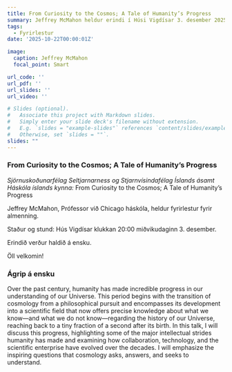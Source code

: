 ```yaml
---
title: From Curiosity to the Cosmos; A Tale of Humanity’s Progress
summary: Jeffrey McMahon heldur erindi í Húsi Vigdísar 3. desember 2025 klukkan 20:00
tags:
  - Fyrirlestur
date: '2025-10-22T00:00:01Z'

image:
  caption: Jeffrey McMahon
  focal_point: Smart

url_code: ''
url_pdf: ''
url_slides: ''
url_video: ''

# Slides (optional).
#   Associate this project with Markdown slides.
#   Simply enter your slide deck's filename without extension.
#   E.g. `slides = "example-slides"` references `content/slides/example-slides.md`.
#   Otherwise, set `slides = ""`.
slides: ""
---
```


### From Curiosity to the Cosmos; A Tale of Humanity’s Progress

_Sjörnuskoðunarfélag Seltjarnarness og Stjarnvísindafélag Íslands ásamt Háskóla íslands kynna:_
From Curiosity to the Cosmos; A Tale of Humanity’s Progress

Jeffrey McMahon, Prófessor við Chicago háskóla, heldur fyrirlestur fyrir almenning.

Staður og stund: Hús Vigdísar klukkan 20:00 miðvikudaginn 3. desember.

Erindið verður haldið á ensku.

Öll velkomin!

### Ágrip á ensku

Over the past century, humanity has made incredible progress in our understanding of our Universe. This period begins with the transition of cosmology from a philosophical pursuit and encompasses its development into a scientific field that now offers precise knowledge about what we know—and what we do not know—regarding the history of our Universe, reaching back to a tiny fraction of a second after its birth. In this talk, I will discuss this progress, highlighting some of the major intellectual strides humanity has made and examining how collaboration, technology, and the scientific enterprise have evolved over the decades. I will emphasize the inspiring questions that cosmology asks, answers, and seeks to understand.